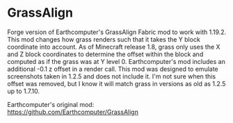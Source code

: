 # GrassAlign
Forge version of Earthcomputer's GrassAlign Fabric mod to work with 1.19.2.  This mod changes how grass renders such that it takes the Y block coordinate into account.  As of Minecraft release 1.8, grass only uses the X and Z block coordinates to determine the offset within the block and computed as if the grass was at Y level 0.
Earthcomputer's mod includes an additional -0.1 z offset in a render call.  This mod was designed to emulate screenshots taken in 1.2.5 and does not include it.  I'm not sure when this offset was removed, but I know it will match grass in versions as old as 1.2.5 up to 1.7.10.

Earthcomputer's original mod: https://github.com/Earthcomputer/GrassAlign
